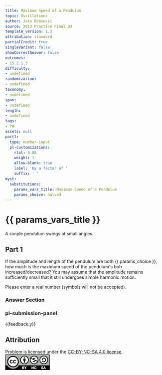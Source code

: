 ```yaml
---
title: Maximum Speed of a Pendulum
topic: Oscillations
author: Jake Bobowski
source: 2013 Practice Final Q3
template_version: 1.3
attribution: standard
partialCredit: true
singleVariant: false
showCorrectAnswer: false
outcomes:
- 15.2.1.3
difficulty:
- undefined
randomization:
- undefined
taxonomy:
- undefined
span:
- undefined
length:
- undefined
tags:
- PW
assets: null
part1:
  type: number-input
  pl-customizations:
    rtol: 0.05
    weight: 1
    allow-blank: true
    label: 'by a factor of '
    suffix: ' '
myst:
  substitutions:
    params_vars_title: Maximum Speed of a Pendulum
    params_choice: halved
---
```

# {{ params_vars_title }}
A  simple  pendulum  swings  at  small  angles.

## Part 1

If  the  amplitude  and  length  of the pendulum are both {{ params_choice }}, how much is the maximum speed of the pendulum's bob increased/decreased? You may assume that the amplitude remains sufficiently small that it still undergoes simple harmonic motion.

Please enter a real number (symbols will not be accepted).

### Answer Section

### pl-submission-panel

{{feedback.y}}

## Attribution

Problem is licensed under the [CC-BY-NC-SA 4.0 license](https://creativecommons.org/licenses/by-nc-sa/4.0/).<br> ![The Creative Commons 4.0 license requiring attribution-BY, non-commercial-NC, and share-alike-SA license.](https://raw.githubusercontent.com/firasm/bits/master/by-nc-sa.png)